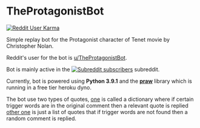 # TheProtagonistBot

[![Reddit User Karma](https://img.shields.io/reddit/user-karma/combined/TheProtagonistBot?style=social)](https://reddit.com/user/TheProtagonistBot)

Simple replay bot for the Protagonist character of Tenet movie by Christopher Nolan.

Reddit's user for the bot is [u/TheProtagonistBot](https://www.reddit.com/user/TheProtagonistBot/).

Bot is mainly active in
the [![Subreddit subscribers](https://img.shields.io/reddit/subreddit-subscribers/tenet?style=social)](https://www.reddit.com/r/tenet)
subreddit.

Currently, bot is powered using
**Python 3.9.1** and the **[praw](https://praw.readthedocs.io/en/latest/)** library which is running in a free tier
heroku dyno.

The bot use two types of quotes, [one](https://github.com/yamin8000/tenet_bot/blob/master/quotes_dict)
is called a dictionary where if certain trigger words are in the original comment then a relevant quote is replied
[other one](https://github.com/yamin8000/tenet_bot/blob/master/quotes_list)
is just a list of quotes that if trigger words are not found then a random comment is replied.

